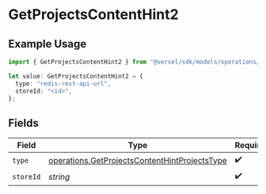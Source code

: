 # GetProjectsContentHint2

## Example Usage

```typescript
import { GetProjectsContentHint2 } from "@vercel/sdk/models/operations/getprojects.js";

let value: GetProjectsContentHint2 = {
  type: "redis-rest-api-url",
  storeId: "<id>",
};
```

## Fields

| Field                                                                                                          | Type                                                                                                           | Required                                                                                                       | Description                                                                                                    |
| -------------------------------------------------------------------------------------------------------------- | -------------------------------------------------------------------------------------------------------------- | -------------------------------------------------------------------------------------------------------------- | -------------------------------------------------------------------------------------------------------------- |
| `type`                                                                                                         | [operations.GetProjectsContentHintProjectsType](../../models/operations/getprojectscontenthintprojectstype.md) | :heavy_check_mark:                                                                                             | N/A                                                                                                            |
| `storeId`                                                                                                      | *string*                                                                                                       | :heavy_check_mark:                                                                                             | N/A                                                                                                            |